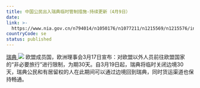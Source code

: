 ```yaml
---
title: 中国公民出入瑞典临时管制措施-持续更新（4月9日）
date: 
link: >-
  https://www.nia.gov.cn/n794014/n1050176/n1077211/n1215569/n1215576/index.html
countryCode: se
status: published
---
```

[瑞典 ![](../../../../../dbsource/1227208/1229561.png)](javascript:void(0))
    [](javascript:void(0))欧盟成员国，欧洲理事会3月17日宣布：对欧盟以外人员前往欧盟国家的“非必要旅行”进行限制，为期30天。自3月19日起，瑞典将临时关闭边境30天，瑞典公民和有居留权的人在此期间可以通过边境回到瑞典，同时货运渠道也保持畅通。 
